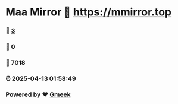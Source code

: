 # Maa Mirror :link: https://mmirror.top 
### :page_facing_up: [3](https://mmirror.top/tag.html) 
### :speech_balloon: 0 
### :hibiscus: 7018 
### :alarm_clock: 2025-04-13 01:58:49 
### Powered by :heart: [Gmeek](https://github.com/Meekdai/Gmeek)
